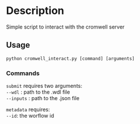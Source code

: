 # Description

Simple script to interact with the cromwell server

## Usage

`python cromwell_interact.py [command] [arguments]`

### Commands

`submit` requires two arguments:\
`--wdl` : path to the .wdl file  \
`--inputs` : path to the .json file

`metadata` requires:\
`--id`: the worflow id
